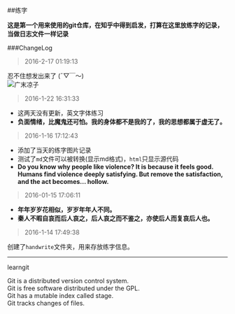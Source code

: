 ##练字 

**这是第一个用来使用的git仓库，在知乎中得到启发，打算在这里放练字的记录，当做日志文件一样记录**

###ChangeLog
>2016-2-17 01:19:13

忍不住想发出来了 (ˉ▽￣～)   
![广末凉子](http://i13.tietuku.com/c6133a3026c6a6b7.jpg)

>2016-1-22 16:31:33

- 这两天没有更新，英文字体练习
-  **负面情绪，比魔鬼还可怕。我的身体都不是我的了，我的思想都属于虚无了。**

>2016-1-16 17:12:43

- 添加了当天的练字图片记录
- 测试了`md`文件可以被转换(显示md格式)，`html`只显示源代码
- **Do you know why people like violence? It is because it feels good. Humans find violence deeply satisfying. But remove the satisfaction, and the act becomes... hollow.**



>2016-01-15 17:06:11

- **年年岁岁花相似，岁岁年年人不同。**
- **秦人不暇自哀而后人哀之，后人哀之而不鉴之，亦使后人而复哀后人也。**

>2016-1-14 17:49:38

创建了`handwrite`文件夹，用来存放练字信息。



----

learngit

Git is a distributed version control system.  
Git is free software distributed under the GPL.  
Git has a mutable index called stage.  
Git tracks changes of files.  
